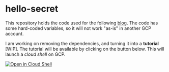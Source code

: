 # hello-secret

This repository holds the code used for the following [blog](https://nicks-playground.net/posts/cloud-run-and-secret-manager-in-clojurescript/). The code has some hard-coded variables, so it will not work "as-is" in another GCP account.

I am working on removing the dependencies, and turning it into a **tutorial** [WIP].
The tutorial will be available by clicking on the button below.  This will launch
a *cloud shell* on GCP.

[![Open in Cloud Shell](https://gstatic.com/cloudssh/images/open-btn.png)](https://ssh.cloud.google.com/cloudshell/open?cloudshell_git_repo=https://github.com/nbrandaleone/hello-secret.git&cloudshell_tutorial=tutorial.md)
